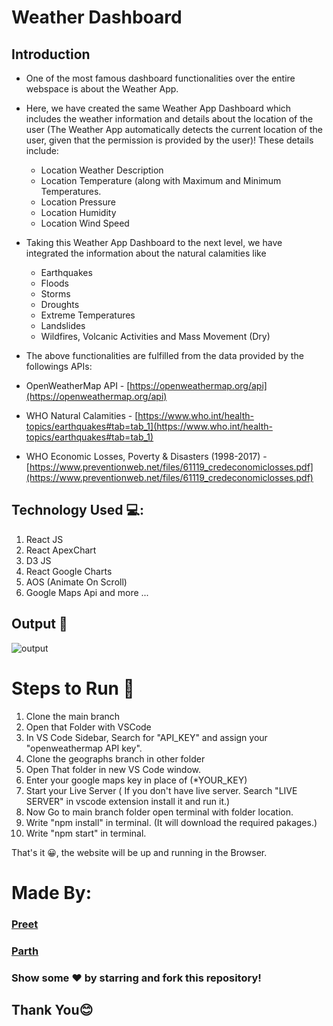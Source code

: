 # Weather Dashboard
## Introduction
-   One of the most famous dashboard functionalities over the entire webspace is about the Weather App.
-   Here, we have created the same Weather App Dashboard which includes the weather information and details about the location of the user (The Weather App automatically detects the current location of the user, given that the permission is provided by the user)! These details include:
	-   Location Weather Description
	-   Location Temperature (along with Maximum and Minimum Temperatures.
	-   Location Pressure    
	-   Location Humidity
	-   Location Wind Speed

- Taking this Weather App Dashboard to the next level, we have integrated the information about the natural calamities like
	-   Earthquakes
	-   Floods
	-   Storms
	-   Droughts
	-   Extreme Temperatures
	-   Landslides
	-   Wildfires, Volcanic Activities and Mass Movement (Dry)
    
-   The above functionalities are fulfilled from the data provided by the
followings APIs:
-   OpenWeatherMap API - [https://openweathermap.org/api](https://openweathermap.org/api)
-   WHO Natural Calamities - [https://www.who.int/health-topics/earthquakes#tab=tab_1](https://www.who.int/health-topics/earthquakes#tab=tab_1)
-   WHO Economic Losses, Poverty & Disasters (1998-2017) - [https://www.preventionweb.net/files/61119_credeconomiclosses.pdf](https://www.preventionweb.net/files/61119_credeconomiclosses.pdf)

## Technology Used 💻:

1. React JS
2. React ApexChart
3. D3 JS
4. React Google Charts
5. AOS (Animate On Scroll)
6. Google Maps Api
and more ...

## Output 👀
![output](https://user-images.githubusercontent.com/67038867/118466382-6e29c600-b720-11eb-9a70-e2c735ea7a14.gif)


# Steps to Run 🙂

1. Clone the main branch
2. Open that Folder with VSCode
3. In VS Code Sidebar, Search for "API_KEY" and assign your "openweathermap API key".
4. Clone the geographs branch in other folder
5. Open That folder in new VS Code window.
6. Enter your google maps key in place of (*YOUR_KEY)
7. Start your Live Server ( If you don't have live server. Search "LIVE SERVER" in vscode extension install it and run it.)
8. Now Go to main branch folder open terminal with folder location.
9. Write "npm install" in terminal. (It will download the required pakages.)
10. Write "npm start" in terminal. 

That's it 😀, the website will be up and running in the Browser.

# Made By:

### [Preet](https://github.com/Preet-Mehta)
### [Parth](https://github.com/Parth-2000)

### Show some ❤️ by starring and fork this repository!

## Thank You😊
